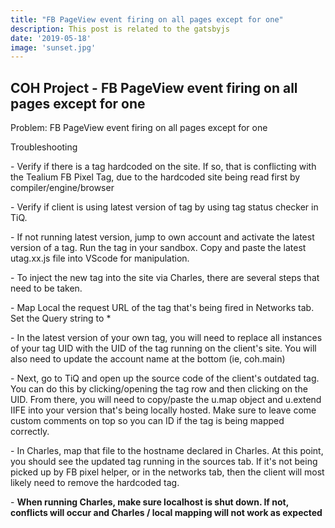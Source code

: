 ```yaml
---
title: "FB PageView event firing on all pages except for one"
description: This post is related to the gatsbyjs
date: '2019-05-18'
image: 'sunset.jpg'
---
```

## COH Project - FB PageView event firing on all pages except for one
Problem: FB PageView event firing on all pages except for one

Troubleshooting
<p>
    - Verify if there is a tag hardcoded on the site. If so, that is conflicting with the Tealium FB Pixel Tag, due to the hardcoded site being read first by compiler/engine/browser
<p>
    - Verify if client is using latest version of tag by using tag status checker in TiQ. 
<p>
    - If not running latest version, jump to own account and activate the latest version of a tag. Run the tag in your sandbox. Copy and paste the latest utag.xx.js file into VScode for manipulation. 
<p>
    - To inject the new tag into the site via Charles, there are several steps that need to be taken.
<p>
    - Map Local the request URL of the tag that's being fired in Networks tab. Set the Query string to *
<p>   
    - In the latest version of your own tag, you will need to replace all instances of your tag UID with the UID of the tag running on the client's site. You will also need to update the account name at the bottom (ie, coh.main)
<p>
    - Next, go to TiQ and open up the source code of the client's outdated tag. You can do this by clicking/opening the tag row and then clicking on the UID. From there, you will need to copy/paste the u.map object and u.extend IIFE into your version that's being locally hosted. Make sure to leave come custom comments on top so you can ID if the tag is being mapped correctly. 
<p>
    - In Charles, map that file to the hostname declared in Charles. At this point, you should see the updated tag running in the sources tab. If it's not being picked up by FB pixel helper, or in the networks tab, then the client will most likely need to remove the hardcoded tag. 
<p>
   - <b>When running Charles, make sure localhost is shut down. If not, conflicts will occur and Charles / local mapping will not work as expected</b>
